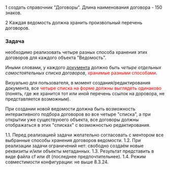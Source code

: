 1 создать справочник "Договоры".
Длина наименования договора - 150 знаков.

2 Каждая ведомость должна хранить произвольный перечень договоров.

### Задача
необходимо реализовать четыре разных способа хранения этих договоров для каждого объекта "Ведомость".

Иными словами, у каждого <u>документа</u> должно быть *четыре отдельных самостоятельных списка договоров*, <span style="color:rgb(255, 0, 0)">хранимые разными способами</span>.

Визуально для пользователя, в момент создания/редактирования документа, все <span style="color:rgb(255, 0, 0)">четыре списка на форме должны выглядеть одинаково</span> (понять, где же хранится тот или иной перечень ссылок на доровора, не представляется возможным). 

При создании новой ведомости должна быть возможность интерактивного подбора договоров во все четыре "списка", а при открытии уже существуюего объекта, все договоры должны отображаться в этих "списках" с возможностью редактирования.



1.1. Перед реализацией задачи желательно согласовать с ментором все выбранные способы хранения договоров ведомости.
1.2. При реализации задачи ограничений нет: свободно создаём новые реквизиты и/или объекты метаданных.
1.3. Результат представить в виде файла cf или dt (последнее предпочтительнее).
1.4. Режим совместимости конфигурации: не выше 8.3.24.
